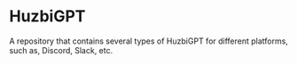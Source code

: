 # HuzbiGPT
A repository that contains several types of HuzbiGPT for different platforms, such as, Discord, Slack, etc.
